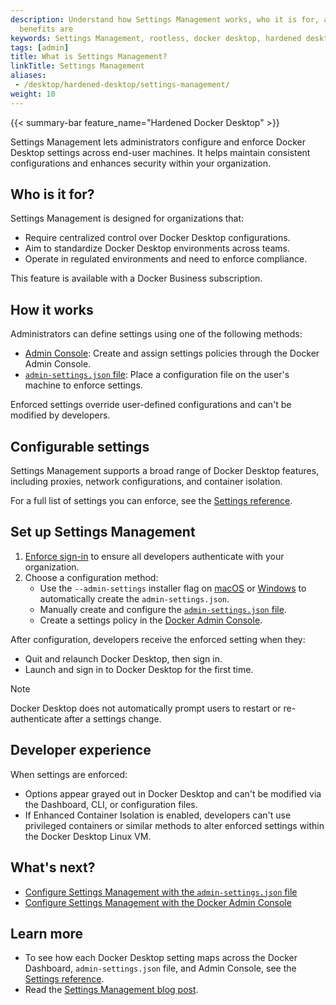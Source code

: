 ```yaml
---
description: Understand how Settings Management works, who it is for, and what the
  benefits are
keywords: Settings Management, rootless, docker desktop, hardened desktop
tags: [admin]
title: What is Settings Management?
linkTitle: Settings Management
aliases:
 - /desktop/hardened-desktop/settings-management/
weight: 10
---
```


{{< summary-bar feature_name="Hardened Docker Desktop" >}}

Settings Management lets administrators configure and enforce Docker Desktop
settings across end-user machines. It helps maintain consistent configurations
and enhances security within your organization.

## Who is it for?

Settings Management is designed for organizations that:

- Require centralized control over Docker Desktop configurations.
- Aim to standardize Docker Desktop environments across teams.
- Operate in regulated environments and need to enforce compliance.

This feature is available with a Docker Business subscription.

## How it works

Administrators can define settings using one of the following methods:

- [Admin Console](/manuals/security/for-admins/hardened-desktop/settings-management/configure-admin-console.md): Create and assign settings policies through the
Docker Admin Console.
- [`admin-settings.json` file](/manuals/security/for-admins/hardened-desktop/settings-management/configure-json-file.md): Place a configuration file on the
user's machine to enforce settings.

Enforced settings override user-defined configurations and can't be modified
by developers.

## Configurable settings

Settings Management supports a broad range of Docker Desktop features,
including proxies, network configurations, and container isolation.

For a full list of settings you can enforce, see the [Settings reference](/manuals/security/for-admins/hardened-desktop/settings-management/settings-reference.md).

## Set up Settings Management

1. [Enforce sign-in](/manuals/security/for-admins/enforce-sign-in/_index.md) to
ensure all developers authenticate with your organization.
2. Choose a configuration method:
    - Use the `--admin-settings` installer flag on [macOS](/manuals/desktop/setup/install/mac-install.md#install-from-the-command-line) or [Windows](/manuals/desktop/setup/install/windows-install.md#install-from-the-command-line) to automatically create the `admin-settings.json`.
    - Manually create and configure the [`admin-settings.json` file](/manuals/security/for-admins/hardened-desktop/settings-management/configure-json-file.md).
    - Create a settings policy in the [Docker Admin Console](configure-admin-console.md).

After configuration, developers receive the enforced setting when they:

- Quit and relaunch Docker Desktop, then sign in.
- Launch and sign in to Docker Desktop for the first time.

> [!NOTE]
>
> Docker Desktop does not automatically prompt users to restart or re-authenticate
after a settings change.

## Developer experience

When settings are enforced:

- Options appear grayed out in Docker Desktop and can't be modified via the
Dashboard, CLI, or configuration files.
- If Enhanced Container Isolation is enabled, developers can't use privileged
containers or similar methods to alter enforced settings within the Docker
Desktop Linux VM.

## What's next?

- [Configure Settings Management with the `admin-settings.json` file](configure-json-file.md)
- [Configure Settings Management with the Docker Admin Console](configure-admin-console.md)

## Learn more

- To see how each Docker Desktop setting maps across the Docker Dashboard, `admin-settings.json` file, and Admin Console, see the [Settings reference](settings-reference.md).
- Read the [Settings Management blog post](https://www.docker.com/blog/settings-management-for-docker-desktop-now-generally-available-in-the-admin-console/).
